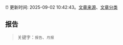 :alarm_clock: 更新时间: 2025-09-02 10:42:43。[文章来源](/README.md)、[文章分类](/TAGS.md)

## 报告


> 关键字：`报告`、`月报`



